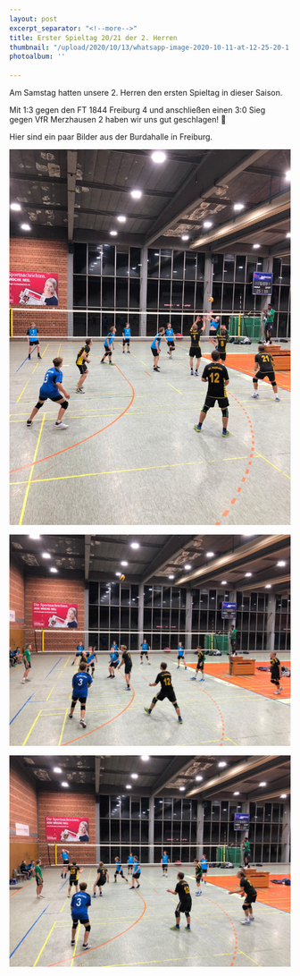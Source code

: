 ```yaml
---
layout: post
excerpt_separator: "<!--more-->"
title: Erster Spieltag 20/21 der 2. Herren
thumbnail: "/upload/2020/10/13/whatsapp-image-2020-10-11-at-12-25-20-1.jpeg"
photoalbum: ''

---
```

Am Samstag hatten unsere 2. Herren den ersten Spieltag in dieser Saison. 

Mit 1:3 gegen den FT 1844 Freiburg 4 und anschließen einen 3:0 Sieg gegen VfR Merzhausen 2 haben wir uns gut geschlagen! 💪

Hier sind ein paar Bilder aus der Burdahalle in Freiburg.

![](/upload/2020/10/13/whatsapp-image-2020-10-11-at-12-25-20.jpeg)

![](/upload/2020/10/13/whatsapp-image-2020-10-11-at-12-25-20-1.jpeg)

![](/upload/2020/10/13/whatsapp-image-2020-10-11-at-12-25-20-2.jpeg)